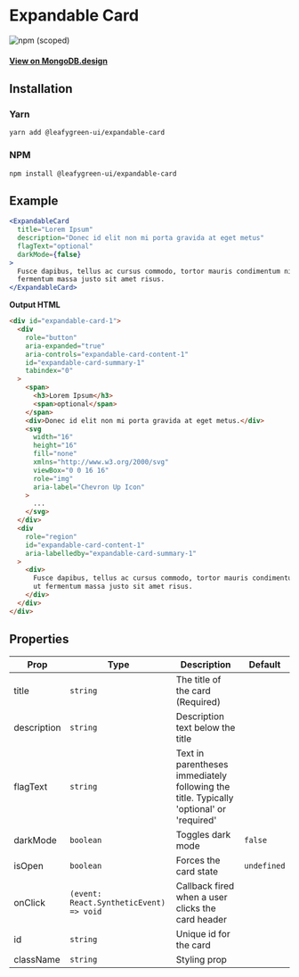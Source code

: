 # Expandable Card

![npm (scoped)](https://img.shields.io/npm/v/@leafygreen-ui/expandable-card.svg)

#### [View on MongoDB.design](https://www.mongodb.design/component/expandable-card/example/)

## Installation

### Yarn

```shell
yarn add @leafygreen-ui/expandable-card
```

### NPM

```shell
npm install @leafygreen-ui/expandable-card
```

## Example

```jsx
<ExpandableCard
  title="Lorem Ipsum"
  description="Donec id elit non mi porta gravida at eget metus"
  flagText="optional"
  darkMode={false}
>
  Fusce dapibus, tellus ac cursus commodo, tortor mauris condimentum nibh, ut
  fermentum massa justo sit amet risus.
</ExpandableCard>
```

**Output HTML**

```html
<div id="expandable-card-1">
  <div
    role="button"
    aria-expanded="true"
    aria-controls="expandable-card-content-1"
    id="expandable-card-summary-1"
    tabindex="0"
  >
    <span>
      <h3>Lorem Ipsum</h3>
      <span>optional</span>
    </span>
    <div>Donec id elit non mi porta gravida at eget metus.</div>
    <svg
      width="16"
      height="16"
      fill="none"
      xmlns="http://www.w3.org/2000/svg"
      viewBox="0 0 16 16"
      role="img"
      aria-label="Chevron Up Icon"
    >
      ...
    </svg>
  </div>
  <div
    role="region"
    id="expandable-card-content-1"
    aria-labelledby="expandable-card-summary-1"
  >
    <div>
      Fusce dapibus, tellus ac cursus commodo, tortor mauris condimentum nibh,
      ut fermentum massa justo sit amet risus.
    </div>
  </div>
</div>
```

## Properties

| Prop        | Type                                    | Description                                                                             | Default     |
| ----------- | --------------------------------------- | --------------------------------------------------------------------------------------- | ----------- |
| title       | `string`                                | The title of the card (Required)                                                        |             |
| description | `string`                                | Description text below the title                                                        |             |
| flagText    | `string`                                | Text in parentheses immediately following the title. Typically 'optional' or 'required' |             |
| darkMode    | `boolean`                               | Toggles dark mode                                                                       | `false`     |
| isOpen      | `boolean`                               | Forces the card state                                                                   | `undefined` |
| onClick     | `(event: React.SyntheticEvent) => void` | Callback fired when a user clicks the card header                                       |             |
| id          | `string`                                | Unique id for the card                                                                  |             |
| className   | `string`                                | Styling prop                                                                            |             |
